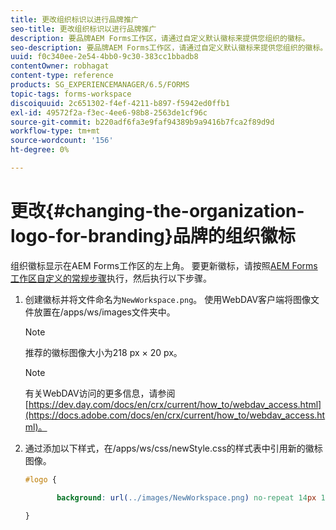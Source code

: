 ```yaml
---
title: 更改组织标识以进行品牌推广
seo-title: 更改组织标识以进行品牌推广
description: 要品牌AEM Forms工作区，请通过自定义默认徽标来提供您组织的徽标。
seo-description: 要品牌AEM Forms工作区，请通过自定义默认徽标来提供您组织的徽标。
uuid: f0c340ee-2e54-4bb0-9c30-383cc1bbadb8
contentOwner: robhagat
content-type: reference
products: SG_EXPERIENCEMANAGER/6.5/FORMS
topic-tags: forms-workspace
discoiquuid: 2c651302-f4ef-4211-b897-f5942ed0ffb1
exl-id: 49572f2a-f3ec-4ee6-98b8-2563de1cf96c
source-git-commit: b220adf6fa3e9faf94389b9a9416b7fca2f89d9d
workflow-type: tm+mt
source-wordcount: '156'
ht-degree: 0%

---
```


# 更改{#changing-the-organization-logo-for-branding}品牌的组织徽标

组织徽标显示在AEM Forms工作区的左上角。 要更新徽标，请按照[AEM Forms工作区自定义的常规步骤](/help/forms/using/generic-steps-html-workspace-customization.md#generic-steps-for-html-workspace-customization)执行，然后执行以下步骤。

1. 创建徽标并将文件命名为`NewWorkspace.png`。 使用WebDAV客户端将图像文件放置在/apps/ws/images文件夹中。

   >[!NOTE]
   >
   >推荐的徽标图像大小为218 px × 20 px。

   >[!NOTE]
   >
   >有关WebDAV访问的更多信息，请参阅[https://dev.day.com/docs/en/crx/current/how_to/webdav_access.html](https://docs.adobe.com/docs/en/crx/current/how_to/webdav_access.html)。

1. 通过添加以下样式，在/apps/ws/css/newStyle.css的样式表中引用新的徽标图像。

   ```css
   #logo {
   
          background: url(../images/NewWorkspace.png) no-repeat 14px 11px;
   
   }
   ```
